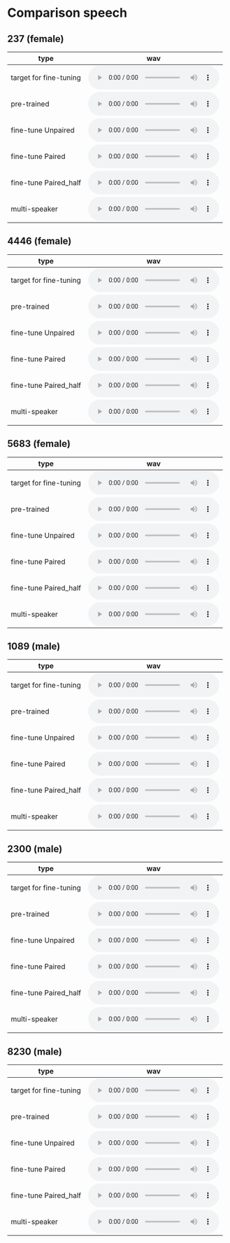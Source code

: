 # Comparison speech

## 237 (female)

| type | wav |  
| --- | --- |  
| target for fine-tuning | <audio src="./ground_truth/237_134500_000036_000000.wav" controls></audio> |  
| pre-trained            | <audio src="./test_clean_asr_lr1e-1.rev1/wav_wnv_mol_pt/237_134500_000036_000000.wav" controls></audio> | 
| fine-tune Unpaired     | <audio src="./test_clean_asr_lr1e-1.rev1/wav_wnv_mol_ft_asr/237_134500_000036_000000.wav" controls></audio> |  
| fine-tune Paired       | <audio src="./test_clean_gt_lr1e-1.rev1/wav_wnv_mol/237_134500_000036_000000.wav" controls></audio> |
| fine-tune Paired_half  | <audio src="./test_clean_gt_10min_lr1e-1.rev1/wav_wnv_mol/237_134500_000036_000000.wav" controls></audio> |  
| multi-speaker          | <audio src="./test_clean_multi_lr1e0.rev1/wav_wnv_mol/237_134500_000036_000000.wav" controls></audio> |  

## 4446 (female)

| type | wav |  
| --- | --- |  
| target for fine-tuning | <audio src="./ground_truth/4446_2275_000044_000005.wav" controls></audio> |  
| pre-trained            | <audio src="./test_clean_asr_lr1e-1.rev1/wav_wnv_mol_pt/4446_2275_000044_000005.wav" controls></audio> | 
| fine-tune Unpaired     | <audio src="./test_clean_asr_lr1e-1.rev1/wav_wnv_mol_ft_asr/4446_2275_000044_000005.wav" controls></audio> |  
| fine-tune Paired       | <audio src="./test_clean_gt_lr1e-1.rev1/wav_wnv_mol/4446_2275_000044_000005.wav" controls></audio> |
| fine-tune Paired_half  | <audio src="./test_clean_gt_10min_lr1e-1.rev1/wav_wnv_mol/4446_2275_000044_000005.wav" controls></audio> |  
| multi-speaker          | <audio src="./test_clean_multi_lr1e0.rev1/wav_wnv_mol/4446_2275_000044_000005.wav" controls></audio> |  

## 5683 (female)

| type | wav |  
| --- | --- |  
| target for fine-tuning | <audio src="./ground_truth/5683_32879_000046_000002.wav" controls></audio> |  
| pre-trained            | <audio src="./test_clean_asr_lr1e-1.rev1/wav_wnv_mol_pt/5683_32879_000046_000002.wav" controls></audio> | 
| fine-tune Unpaired     | <audio src="./test_clean_asr_lr1e-1.rev1/wav_wnv_mol_ft_asr/5683_32879_000046_000002.wav" controls></audio> |  
| fine-tune Paired       | <audio src="./test_clean_gt_lr1e-1.rev1/wav_wnv_mol/5683_32879_000046_000002.wav" controls></audio> |
| fine-tune Paired_half  | <audio src="./test_clean_gt_10min_lr1e-1.rev1/wav_wnv_mol/5683_32879_000046_000002.wav" controls></audio> |  
| multi-speaker          | <audio src="./test_clean_multi_lr1e0.rev1/wav_wnv_mol/5683_32879_000046_000002.wav" controls></audio> |  

## 1089 (male)

| type | wav |  
| --- | --- |  
| target for fine-tuning | <audio src="./ground_truth/1089_134691_000049_000001.wav" controls></audio> |  
| pre-trained            | <audio src="./test_clean_asr_lr1e-1.rev1/wav_wnv_mol_pt/1089_134691_000049_000001.wav" controls></audio> | 
| fine-tune Unpaired     | <audio src="./test_clean_asr_lr1e-1.rev1/wav_wnv_mol_ft_asr/1089_134691_000049_000001.wav" controls></audio> |  
| fine-tune Paired       | <audio src="./test_clean_gt_lr1e-1.rev1/wav_wnv_mol/1089_134691_000049_000001.wav" controls></audio> |
| fine-tune Paired_half  | <audio src="./test_clean_gt_10min_lr1e-1.rev1/wav_wnv_mol/1089_134691_000049_000001.wav" controls></audio> |  
| multi-speaker          | <audio src="./test_clean_multi_lr1e0.rev1/wav_wnv_mol/1089_134691_000049_000001.wav" controls></audio> |  

## 2300 (male)

| type | wav |  
| --- | --- |  
| target for fine-tuning | <audio src="./ground_truth/2300_131720_000042_000000.wav" controls></audio> |  
| pre-trained            | <audio src="./test_clean_asr_lr1e-1.rev1/wav_wnv_mol_pt/2300_131720_000042_000000.wav" controls></audio> | 
| fine-tune Unpaired     | <audio src="./test_clean_asr_lr1e-1.rev1/wav_wnv_mol_ft_asr/2300_131720_000042_000000.wav" controls></audio> |  
| fine-tune Paired       | <audio src="./test_clean_gt_lr1e-1.rev1/wav_wnv_mol/2300_131720_000042_000000.wav" controls></audio> |
| fine-tune Paired_half  | <audio src="./test_clean_gt_10min_lr1e-1.rev1/wav_wnv_mol/2300_131720_000042_000000.wav" controls></audio> |  
| multi-speaker          | <audio src="./test_clean_multi_lr1e0.rev1/wav_wnv_mol/2300_131720_000042_000000.wav" controls></audio> |  

## 8230 (male)

| type | wav |  
| --- | --- |  
| target for fine-tuning | <audio src="./ground_truth/8230_279154_000029_000003.wav" controls></audio> |  
| pre-trained            | <audio src="./test_clean_asr_lr1e-1.rev1/wav_wnv_mol_pt/8230_279154_000029_000003.wav" controls></audio> | 
| fine-tune Unpaired     | <audio src="./test_clean_asr_lr1e-1.rev1/wav_wnv_mol_ft_asr/8230_279154_000029_000003.wav" controls></audio> |  
| fine-tune Paired       | <audio src="./test_clean_gt_lr1e-1.rev1/wav_wnv_mol/8230_279154_000029_000003.wav" controls></audio> |
| fine-tune Paired_half  | <audio src="./test_clean_gt_10min_lr1e-1.rev1/wav_wnv_mol/8230_279154_000029_000003.wav" controls></audio> |  
| multi-speaker          | <audio src="./test_clean_multi_lr1e0.rev1/wav_wnv_mol/8230_279154_000029_000003.wav" controls></audio> |  
